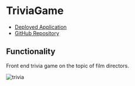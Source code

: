 # TriviaGame

* [Deployed Application](https://filmtrivia.herokuapp.com/)
* [GitHub Repository](https://github.com/colinmcdaniel/TriviaGame)

## Functionality

Front end trivia game on the topic of film directors.

![trivia](https://cloud.githubusercontent.com/assets/18273101/21715434/4f2d19f4-d3b9-11e6-9e50-34bd92953198.gif)
